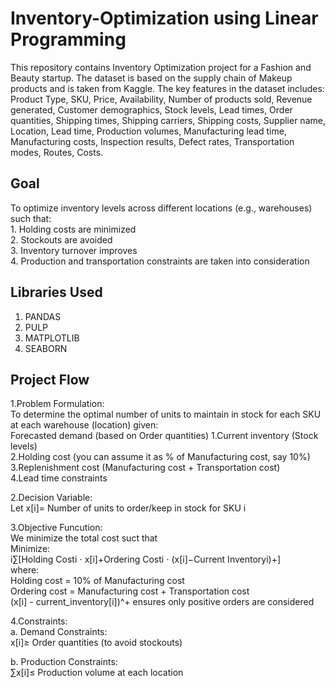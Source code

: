 
# Inventory-Optimization using Linear Programming

This repository contains Inventory Optimization project for a Fashion and Beauty startup. The dataset is based on the supply chain of Makeup products and is taken from Kaggle. The key features in the dataset includes:  
Product Type, SKU, Price, Availability, Number of products sold, Revenue generated, Customer demographics, Stock levels, Lead times, Order quantities, Shipping times, Shipping carriers, Shipping costs, Supplier name, Location, Lead time, Production volumes, Manufacturing lead time, Manufacturing costs, Inspection results, Defect rates, Transportation modes, Routes, Costs.

## Goal
To optimize inventory levels across different locations (e.g., warehouses) such that:  
    1. Holding costs are minimized  
    2. Stockouts are avoided  
    3. Inventory turnover improves  
    4. Production and transportation constraints are taken into     consideration
   
## Libraries Used
1. PANDAS
2. PULP
3. MATPLOTLIB
4. SEABORN

## Project Flow
1.Problem Formulation:  
To determine the optimal number of units to maintain in stock for each SKU at each warehouse (location) given:  
Forecasted demand (based on Order quantities)
1.Current inventory (Stock levels)  
2.Holding cost (you can assume it as % of Manufacturing cost, say 10%)  
3.Replenishment cost (Manufacturing cost + Transportation cost)  
4.Lead time constraints

2.Decision Variable:  
Let x[i]= Number of units to order/keep in stock for SKU i

3.Objective Funcution:  
We minimize the total cost suct that  
Minimize:  
i∑[Holding Costi ⋅ x[i]+Ordering Costi ⋅ (x[i]−Current Inventoryi)+]  
where:  
Holding cost = 10% of Manufacturing cost  
Ordering cost = Manufacturing cost + Transportation cost  
(x[i] - current_inventory[i])^+ ensures only positive orders are considered

4.Constraints:  
a. Demand Constraints:  
x[i]≥ Order quantities 
 (to avoid stockouts)

b. Production Constraints:  
∑x[i]≤ Production volume at each location



